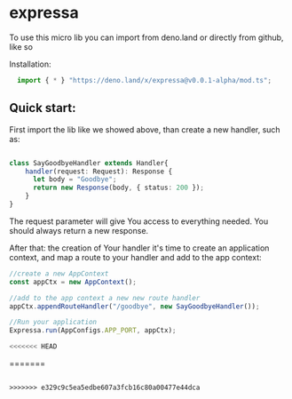 # expressa

To use this micro lib you can import from deno.land or directly from github, like so

Installation:
```typescript
  import { * } "https://deno.land/x/expressa@v0.0.1-alpha/mod.ts";
```

## Quick start:

First import the lib like we showed above, than create a new handler, such as:

```typescript

class SayGoodbyeHandler extends Handler{
    handler(request: Request): Response {
      let body = "Goodbye";
      return new Response(body, { status: 200 });
    }
}
```

The request parameter will give You access to everything needed. You should always return a new response.

After that: the creation of Your handler it's time to create an application context, and map a route to your handler and add to the app context:

```typescript
//create a new AppContext
const appCtx = new AppContext();

//add to the app context a new new route handler
appCtx.appendRouteHandler("/goodbye", new SayGoodbyeHandler());

//Run your application
Expressa.run(AppConfigs.APP_PORT, appCtx);

<<<<<<< HEAD
```
=======
```

>>>>>>> e329c9c5ea5edbe607a3fcb16c80a00477e44dca
